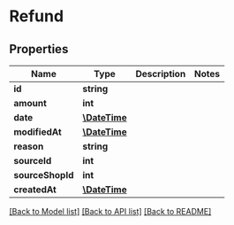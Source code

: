 # Refund

## Properties
Name | Type | Description | Notes
------------ | ------------- | ------------- | -------------
**id** | **string** |  | 
**amount** | **int** |  | 
**date** | [**\DateTime**](\DateTime.md) |  | 
**modifiedAt** | [**\DateTime**](\DateTime.md) |  | 
**reason** | **string** |  | 
**sourceId** | **int** |  | 
**sourceShopId** | **int** |  | 
**createdAt** | [**\DateTime**](\DateTime.md) |  | 

[[Back to Model list]](../README.md#documentation-for-models) [[Back to API list]](../README.md#documentation-for-api-endpoints) [[Back to README]](../README.md)


